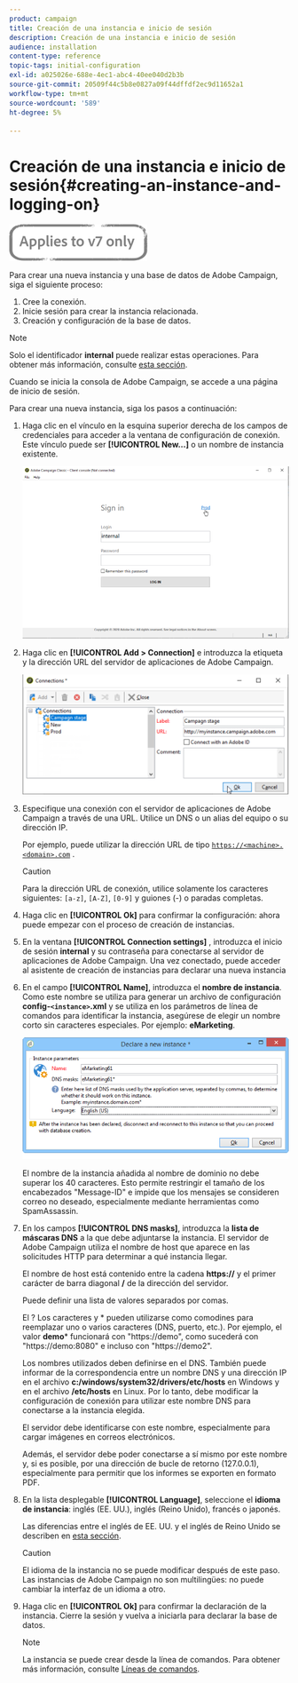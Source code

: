 ```yaml
---
product: campaign
title: Creación de una instancia e inicio de sesión
description: Creación de una instancia e inicio de sesión
audience: installation
content-type: reference
topic-tags: initial-configuration
exl-id: a025026e-688e-4ec1-abc4-40ee040d2b3b
source-git-commit: 20509f44c5b8e0827a09f44dffdf2ec9d11652a1
workflow-type: tm+mt
source-wordcount: '589'
ht-degree: 5%

---
```


# Creación de una instancia e inicio de sesión{#creating-an-instance-and-logging-on}

![](../../assets/v7-only.svg)

Para crear una nueva instancia y una base de datos de Adobe Campaign, siga el siguiente proceso:

1. Cree la conexión.
1. Inicie sesión para crear la instancia relacionada.
1. Creación y configuración de la base de datos.

>[!NOTE]
>
>Solo el identificador **internal** puede realizar estas operaciones. Para obtener más información, consulte [esta sección](../../installation/using/configuring-campaign-server.md#internal-identifier).

Cuando se inicia la consola de Adobe Campaign, se accede a una página de inicio de sesión.

Para crear una nueva instancia, siga los pasos a continuación:

1. Haga clic en el vínculo en la esquina superior derecha de los campos de credenciales para acceder a la ventana de configuración de conexión. Este vínculo puede ser **[!UICONTROL New...]** o un nombre de instancia existente.

   ![](assets/s_ncs_install_define_connection_01.png)

1. Haga clic en **[!UICONTROL Add > Connection]** e introduzca la etiqueta y la dirección URL del servidor de aplicaciones de Adobe Campaign.

   ![](assets/s_ncs_install_define_connection_02.png)

1. Especifique una conexión con el servidor de aplicaciones de Adobe Campaign a través de una URL. Utilice un DNS o un alias del equipo o su dirección IP.

   Por ejemplo, puede utilizar la dirección URL de tipo [`https://<machine>.<domain>.com`](https://myserver.adobe.com) .

   >[!CAUTION]
   >
   >Para la dirección URL de conexión, utilice solamente los caracteres siguientes: `[a-z]`, `[A-Z]`, `[0-9]` y guiones (-) o paradas completas.

1. Haga clic en **[!UICONTROL Ok]** para confirmar la configuración: ahora puede empezar con el proceso de creación de instancias.
1. En la ventana **[!UICONTROL Connection settings]** , introduzca el inicio de sesión **internal** y su contraseña para conectarse al servidor de aplicaciones de Adobe Campaign. Una vez conectado, puede acceder al asistente de creación de instancias para declarar una nueva instancia
1. En el campo **[!UICONTROL Name]**, introduzca el **nombre de instancia**. Como este nombre se utiliza para generar un archivo de configuración **config-`<instance>`.xml** y se utiliza en los parámetros de línea de comandos para identificar la instancia, asegúrese de elegir un nombre corto sin caracteres especiales. Por ejemplo: **eMarketing**.

   ![](assets/s_ncs_install_create_instance.png)

   El nombre de la instancia añadida al nombre de dominio no debe superar los 40 caracteres. Esto permite restringir el tamaño de los encabezados &quot;Message-ID&quot; e impide que los mensajes se consideren correo no deseado, especialmente mediante herramientas como SpamAssassin.

1. En los campos **[!UICONTROL DNS masks]**, introduzca la **lista de máscaras DNS** a la que debe adjuntarse la instancia. El servidor de Adobe Campaign utiliza el nombre de host que aparece en las solicitudes HTTP para determinar a qué instancia llegar.

   El nombre de host está contenido entre la cadena **https://** y el primer carácter de barra diagonal **/** de la dirección del servidor.

   Puede definir una lista de valores separados por comas.

   El ? Los caracteres y * pueden utilizarse como comodines para reemplazar uno o varios caracteres (DNS, puerto, etc.). Por ejemplo, el valor **demo*** funcionará con &quot;https://demo&quot;, como sucederá con &quot;https://demo:8080&quot; e incluso con &quot;https://demo2&quot;.

   Los nombres utilizados deben definirse en el DNS. También puede informar de la correspondencia entre un nombre DNS y una dirección IP en el archivo **c:/windows/system32/drivers/etc/hosts** en Windows y en el archivo **/etc/hosts** en Linux. Por lo tanto, debe modificar la configuración de conexión para utilizar este nombre DNS para conectarse a la instancia elegida.

   El servidor debe identificarse con este nombre, especialmente para cargar imágenes en correos electrónicos.

   Además, el servidor debe poder conectarse a sí mismo por este nombre y, si es posible, por una dirección de bucle de retorno (127.0.0.1), especialmente para permitir que los informes se exporten en formato PDF.

1. En la lista desplegable **[!UICONTROL Language]**, seleccione el **idioma de instancia**: inglés (EE. UU.), inglés (Reino Unido), francés o japonés.

   Las diferencias entre el inglés de EE. UU. y el inglés de Reino Unido se describen en [esta sección](../../platform/using/adobe-campaign-workspace.md#date-and-time).

   >[!CAUTION]
   >
   >El idioma de la instancia no se puede modificar después de este paso. Las instancias de Adobe Campaign no son multilingües: no puede cambiar la interfaz de un idioma a otro.

1. Haga clic en **[!UICONTROL Ok]** para confirmar la declaración de la instancia. Cierre la sesión y vuelva a iniciarla para declarar la base de datos.

   >[!NOTE]
   >
   >La instancia se puede crear desde la línea de comandos. Para obtener más información, consulte [Líneas de comandos](../../installation/using/command-lines.md).
